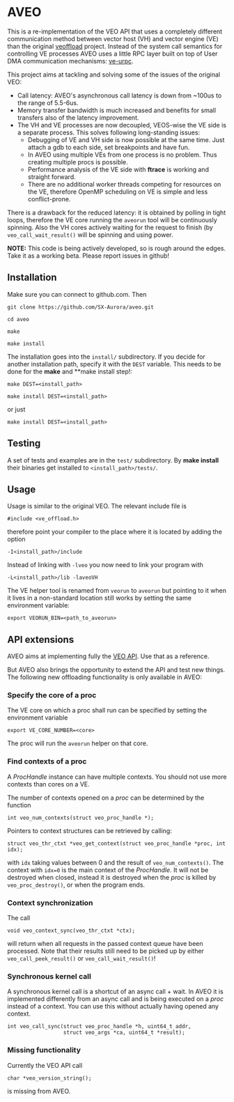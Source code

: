 # AVEO

This is a re-implementation of the VEO API that uses a completely
different communication method between vector host (VH) and vector
engine (VE) than the original
[veoffload](https://github.com/veos-sxarr-NEC/veoffload) project. Instead of the system call semantics for controlling VE processes AVEO uses a little RPC layer built on top of User DMA communication mechanisms: [ve-urpc](https://github.com/SX-Aurora/ve-urpc).

This project aims at tackling and solving some of the issues of the original VEO:
* Call latency: AVEO's asynchronous call latency is down from ~100us to the range of 5.5-6us.
* Memory transfer bandwidth is much increased and benefits for small transfers also of the latency improvement.
* The VH and VE processes are now decoupled, VEOS-wise the VE side is a separate process. This solves following long-standing issues:
  * Debugging of VE and VH side is now possible at the same time. Just attach a gdb to each side, set breakpoints and have fun.
  * In AVEO using multiple VEs from one process is no problem. Thus creating multiple procs is possible.
  * Performance analysis of the VE side with **ftrace** is working and straight forward.
  * There are no additional worker threads competing for resources on the VE, therefore OpenMP scheduling on VE is simple and less conflict-prone.

There is a drawback for the reduced latency: it is obtained by polling
in tight loops, therefore the VE core running the `aveorun` tool will
be continuously spinning. Also the VH cores actively waiting for the
request to finish (by `veo_call_wait_result()` will be spinning and
using power.

**NOTE:** This code is being actively developed, so is rough around the edges. Take it as a working beta. Please report issues in github!


## Installation

Make sure you can connect to github.com. Then

```
git clone https://github.com/SX-Aurora/aveo.git

cd aveo

make

make install
```

The installation goes into the `install/` subdirectory. If you decide
for another installation path, specify it with the `DEST`
variable. This needs to be done for the **make** and **make install
step!:
```
make DEST=<install_path>

make install DEST=<install_path>
```
or just
```
make install DEST=<install_path>
```



## Testing

A set of tests and examples are in the `test/` subdirectory. By **make
install** their binaries get installed to `<install_path>/tests/`.


## Usage

Usage is similar to the original VEO. The relevant include file is
```
#include <ve_offload.h>
```
therefore point your compiler to the place where it is located by adding the option
```
-I<install_path>/include
```

Instead of linking with `-lveo` you now need to link your program with
```
-L<install_path>/lib -laveoVH
```

The VE helper tool is renamed from `veorun` to `aveorun` but pointing
to it when it lives in a non-standard location still works by setting
the same environment variable:
```
export VEORUN_BIN=<path_to_aveorun>
```



## API extensions

AVEO aims at implementing fully the [VEO
API](https://veos-sxarr-nec.github.io/veoffload/index.html). Use that
as a reference.

But AVEO also brings the opportunity to extend the API and test new
things. The following new offloading functionality is only available
in AVEO:


### Specify the core of a proc

The VE core on which a proc shall run can be specified by setting the environment variable
```
export VE_CORE_NUMBER=<core>
```
The proc will run the `aveorun` helper on that core.


### Find contexts of a proc

A *ProcHandle* instance can have multiple contexts. You should not use
more contexts than cores on a VE.

The number of contexts opened on a *proc* can be determined by the function
```
int veo_num_contexts(struct veo_proc_handle *);
```

Pointers to context structures can be retrieved by calling:
```
struct veo_thr_ctxt *veo_get_context(struct veo_proc_handle *proc, int idx);
```
with `idx` taking values between 0 and the result of
`veo_num_contexts()`.  The context with `idx=0` is the main context of
the *ProcHandle*. It will not be destroyed when closed, instead it is
destroyed when the *proc* is killed by `veo_proc_destroy()`, or when
the program ends.


### Context synchronization

The call
```
void veo_context_sync(veo_thr_ctxt *ctx);
```
will return when all requests in the passed context queue have been
processed. Note that their results still need to be picked up by
either `veo_call_peek_result()` or `veo_call_wait_result()`!


### Synchronous kernel call

A synchronous kernel call is a shortcut of an async call + wait. In
AVEO it is implemented differently from an async call and is being
executed on a *proc* instead of a context. You can use this without
actually having opened any context.
```
int veo_call_sync(struct veo_proc_handle *h, uint64_t addr,
                  struct veo_args *ca, uint64_t *result);
```


### Missing functionality

Currently the VEO API call
```
char *veo_version_string();
```
is missing from AVEO.

